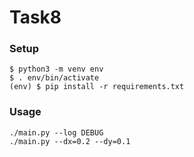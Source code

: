 # Task8

### Setup
```
$ python3 -m venv env
$ . env/bin/activate
(env) $ pip install -r requirements.txt
```

### Usage
```
./main.py --log DEBUG
./main.py --dx=0.2 --dy=0.1
```

